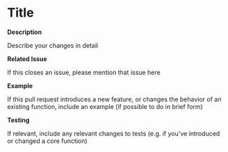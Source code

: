 # Title
<!--- Provide a general summary of your changes in the Title above -->

<!-- IF THIS INVOLVES AUTHENTICATION: DO NOT SHARE YOUR USERNAME/PASSWORD, OR API KEYS/TOKENS IN THIS ISSUE - MOST LIKELY THE MAINTAINER WILL HAVE THEIR OWN EQUIVALENT KEY -->

**Description**

Describe your changes in detail

**Related Issue**

If this closes an issue, please mention that issue here

**Example**

If this pull request introduces a new feature, or changes the behavior of 
an existing function, include an example (if possible to do in brief form)

**Testing**

If relevant, include any relevant changes to tests (e.g. if you've introduced
or changed a core function)
